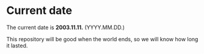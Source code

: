 # Current date

The current date is **2003.11.11.** (YYYY.MM.DD.)

This repository will be good when the world ends, so we will know how long it lasted.